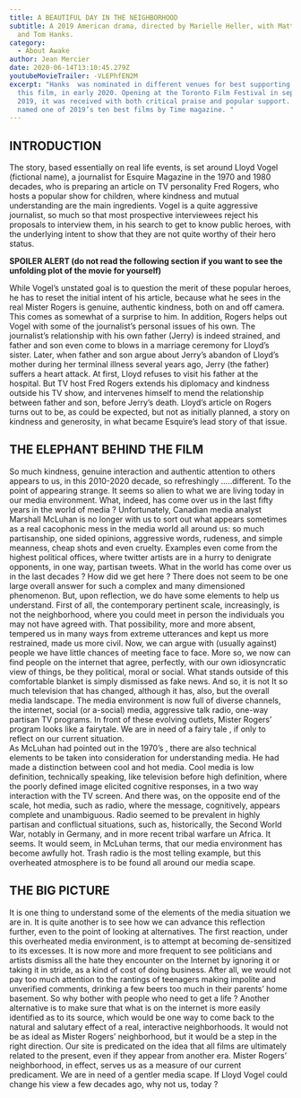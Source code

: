 ```yaml
---
title: A BEAUTIFUL DAY IN THE NEIGHBORHOOD
subtitle: A 2019 American drama, directed by Marielle Heller, with Matthew Rhys
  and Tom Hanks.
category:
  - About Awake
author: Jean Mercier
date: 2020-06-14T13:10:45.279Z
youtubeMovieTrailer: -VLEPhfEN2M
excerpt: "Hanks  was nominated in different venues for best supporting actor in
  this film, in early 2020. Opening at the Toronto Film Festival in september
  2019, it was received with both critical praise and popular support. It was
  named one of 2019’s ten best films by Time magazine. "
---
```

## INTRODUCTION

The story, based essentially on real life events, is set around Lloyd Vogel (fictional name), a journalist for Esquire Magazine in the 1970 and 1980 decades, who is preparing an article on TV personality Fred Rogers, who hosts a popular show for children, where kindness and mutual understanding are the main ingredients. Vogel is a quite aggressive journalist, so much so that most prospective interviewees reject his proposals to interview them, in his search to get to know public heroes, with the underlying intent to show that they are not quite worthy of their hero status. 

**SPOILER ALERT (do not read the following section if you want to see the unfolding plot of the movie for yourself)**

While Vogel’s unstated goal is to question the merit of these popular heroes, he has to reset the initial intent of his article, because what he sees in the real Mister Rogers is genuine, authentic kindness, both on and off camera. This comes as somewhat of a surprise to him. In addition, Rogers helps out Vogel with some of the journalist’s personal issues of his own. The journalist’s relationship with his own father (Jerry) is indeed strained, and father and son even come to blows in a marriage ceremony for Lloyd’s sister. Later, when father and son argue about Jerry’s abandon of Lloyd’s mother during her terminal illness several years ago, Jerry (the father) suffers a heart attack. 
At first, Lloyd refuses to visit his father at the hospital. But TV host Fred Rogers extends his diplomacy and kindness outside his TV show, and intervenes himself to mend the relationship between father and son, before Jerry’s death. 
Lloyd’s article on Rogers turns out to be, as could be expected, but not as initially planned, a story on kindness and generosity, in what became Esquire’s lead story of that issue. 

## THE ELEPHANT BEHIND THE FILM

So much kindness, genuine interaction and  authentic attention to others appears to us, in this 2010-2020 decade, so refreshingly …..different. To the point of appearing strange.  It seems so alien to what we are living today in our media environment.
What, indeed, has come over us in the last fifty years in the world of media ?
Unfortunately, Canadian media analyst Marshall McLuhan is no longer with us to sort out what appears sometimes as a real cacophonic mess in the media world all around us:  so much partisanship, one sided opinions, aggressive words, rudeness, and simple meanness, cheap shots and even cruelty. Examples even come from the highest political offices, where twitter artists are in a hurry to denigrate opponents, in one way, partisan tweets. 
What in the world has come over us in the last decades ? How did we get here ?
There does not seem to be one large overall answer for such a complex and many dimensioned phenomenon.  But, upon reflection, we do have some elements to help us understand. 
First of all, the contemporary pertinent scale, increasingly, is not the neighborhood, where you could meet in person the individuals you may not have agreed with.  That possibility, more and more absent, tempered us in many ways from extreme utterances and kept us more restrained,  made us more civil. Now, we can argue with (usually against) people we have little chances of meeting face to face. More so, we now can find people on the internet that agree, perfectly, with our own idiosyncratic view of things, be they political, moral or social. What stands outside of this comfortable blanket is simply dismissed as fake news. 
And so, it is not It so much television that has changed, although it has, also, but the overall media landscape. The media environment is now full of diverse channels, the internet, social (or a-social) media, aggressive talk radio, one-way partisan TV programs. In front of these evolving outlets, Mister Rogers’ program looks like a fairytale. We are in need of a fairy tale , if only to reflect on our current situation.\
As McLuhan had pointed out in the 1970’s , there are also technical elements to be taken into consideration for understanding media. He had made a distinction between cool and hot media. Cool media is low definition, technically speaking, like television before high definition, where the poorly defined image elicited cognitive responses, in a two way interaction with the TV screen. And there was, on the opposite end of the scale, hot media, such as radio, where the message, cognitively, appears complete and unambiguous. Radio seemed to be prevalent in highly partisan and conflictual situations, such as, historically,  the Second World War, notably in Germany, and in more recent tribal warfare un Africa. It seems. It would seem, in McLuhan terms, that our media environment has become awfully hot.  Trash radio is the most telling example, but this overheated atmosphere is to be found all around our media scape. 

## THE BIG PICTURE

It is one thing to understand some of the elements of the media situation we are in. It is quite another is to see how we can advance this reflection further, even to the point of looking at alternatives. 
The first reaction, under this overheated media environment, is to attempt at becoming de-sensitized  to its excesses. It is now more and more frequent to see politicians and artists dismiss all the hate they encounter on the Internet by ignoring it or taking it in stride, as a kind of cost of doing business. After all, we would not pay too much attention to the rantings of teenagers making impolite and unverified comments, drinking a few beers too much in their parents’ home basement. So why bother with people who need to get a life ?
Another alternative is to make sure that what is on the internet is more easily identified as to  its source, which would be one way to come back to the natural and salutary effect of a real, interactive neighborhoods. It would not be as ideal as Mister Rogers’ neighborhood, but it would be a step in the right direction. 
 Our site is predicated on the idea that all films are ultimately related to the present, even if they appear from another era. Mister Rogers’ neighborhood, in effect, serves us as a measure of our current predicament.  We are in need of a gentler media scape. If Lloyd Vogel could change his view a few decades ago, why not us, today ?